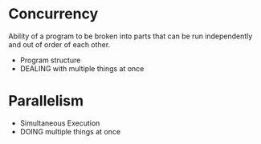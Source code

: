 # Concurrency
Ability of a program to be broken into parts that can be
run independently and out of order of each other.

- Program structure
- DEALING with multiple things at once

# Parallelism
- Simultaneous Execution
- DOING multiple things at once